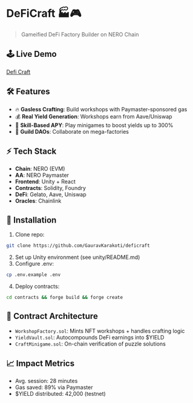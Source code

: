 # DeFiCraft 🏭🎮  
> Gameified DeFi Factory Builder on NERO Chain

## 🕹️ Live Demo  
[Defi Craft](https://defi-craft.vercel.app)  

## 🛠️ Features  
- 🔥 **Gasless Crafting**: Build workshops with Paymaster-sponsored gas  
- 💰 **Real Yield Generation**: Workshops earn from Aave/Uniswap  
- 🧩 **Skill-Based APY**: Play minigames to boost yields up to 300%  
- 👥 **Guild DAOs**: Collaborate on mega-factories  

## ⚡ Tech Stack  
- **Chain**: NERO (EVM)  
- **AA**: NERO Paymaster  
- **Frontend**: Unity + React  
- **Contracts**: Solidity, Foundry  
- **DeFi**: Gelato, Aave, Uniswap  
- **Oracles**: Chainlink  

## 🚀 Installation  
1. Clone repo:  
```bash  
git clone https://github.com/GauravKarakoti/deficraft
```
2. Set up Unity environment (see unity/README.md)
3. Configure .env:
```bash
cp .env.example .env
```
4. Deploy contracts:
```bash
cd contracts && forge build && forge create
```

## 📜 Contract Architecture
- `WorkshopFactory.sol`: Mints NFT workshops + handles crafting logic
- `YieldVault.sol`: Autocompounds DeFi earnings into $YIELD
- `CraftMinigame.sol`: On-chain verification of puzzle solutions

## 📈 Impact Metrics
- Avg. session: 28 minutes
- Gas saved: 89% via Paymaster
- $YIELD distributed: 42,000 (testnet)
